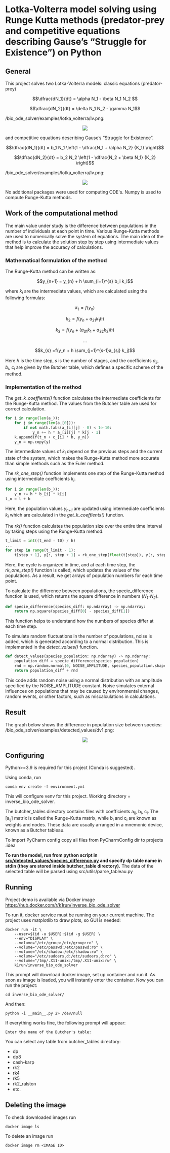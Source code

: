 # Lotka-Volterra model solving using Runge Kutta methods (predator-prey and competitive equations describing Gause’s “Struggle for Existence”) on Python

## General
This project solves two Lotka-Volterra models: classic equations (predator-prey) 
```math
\dfrac{dN_1}{dt} = \alpha N_1 - \beta N_1 N_2 
```
```math
\dfrac{dN_2}{dt} = \delta N_1 N_2 - \gamma N_1
```
/bio_ode_solver/examples/lotka_volterra/lv.png:
<p align="center" width="50%">
  <img src="https://github.com/K1RUN/bio_ode_solver/blob/main/examples/lotka_volterra/lv.png" />
</p>


and competitive equations describing Gause’s “Struggle for Existence”. 

```math
\dfrac{dN_1}{dt} = b_1 N_1 \left(1 - \dfrac{N_1 + \alpha N_2} {K_1} \right)
```
```math
\dfrac{dN_2}{dt} = b_2 N_2 \left(1 - \dfrac{N_2 + \beta N_1} {K_2} \right)
```
/bio_ode_solver/examples/lotka_volterra/lv.png:
<p align="center" width="50%">
  <img src="https://github.com/K1RUN/bio_ode_solver/blob/main/examples/lotka_volterra_gause/displacing.png" />
</p>
No additional packages were used for computing ODE's.
Numpy is used to compute Runge-Kutta methods. 

## Work of the computational method
The main value under study is the difference between populations in the number of individuals at each point in time. Various Runge-Kutta methods are used to numerically solve the system of equations. The main idea of the method is to calculate the solution step by step using intermediate values that help improve the accuracy of calculations.

### Mathematical formulation of the method
The Runge-Kutta method can be written as:
```math
y_{n+1} = y_{n} + h \sum_{i=1}^{s} b_i k_i
```
where _k<sub>i</sub>_ are the intermediate values, which are calculated using the following formulas:
```math
k_{1} =f(y_n)
```
```math
k_{2} =f(y_n + a_{21} k_1 h)
```
```math
k_{3} =f(y_n + (a_{31} k_1 + a_{32} k_2) h)
```
```math
...
```
```math
k_{s} =f(y_n + h \sum_{j=1}^{s-1}a_{sj} k_j)
```

Here ℎ is the time step, 𝑠 is the number of stages, and the coefficients _a<sub>ij</sub>_, _b<sub>i</sub>_, _c<sub>i</sub>_ are given by the Butcher table, which defines a specific scheme of the method.

### Implementation of the method
The _get_k_coeffients()_ function calculates the intermediate coefficients for the Runge-Kutta method. The values from the Butcher table are used for correct calculation.
```python
for i in range(len(a_)):
    for j in range(len(a_[0])):
        if not math.fabs(a_[i][j] - 0) < 1e-10:
            y_n += h * a_[i][j] * k[j - 1]
    k.append(f(t_n + c_[i] * h, y_n))
    y_n = np.copy(y)
```
The intermediate values of _k<sub>i</sub>_ depend on the previous steps and the current state of the system, which makes the Runge-Kutta method more accurate than simple methods such as the Euler method.

The _rk_one_step()_ function implements one step of the Runge-Kutta method using intermediate coefficients _k<sub>i</sub>_.
```python
for i in range(len(b_)):
    y_n += h * b_[i] * k[i]
t_n = t + h
```
Here, the population values _y<sub>n+1</sub>_ are updated using intermediate coefficients _k<sub>i</sub>_ which are calculated in the _get_k_coeffients()_ function.

The _rk()_ function calculates the population size over the entire time interval by taking steps using the Runge-Kutta method.
```python
t_limit = int((t_end - t0) / h)
...
for step in range(t_limit - 1):
    t[step + 1], y[:, step + 1] = rk_one_step(float(t[step]), y[:, step], h, f, tableau)
```
Here, the cycle is organized in time, and at each time step, the _rk_one_step()_ function is called, which updates the values of the populations. As a result, we get arrays of population numbers for each time point.

To calculate the difference between populations, the specie_difference function is used, which returns the square difference in numbers (_N<sub>1</sub>-N<sub>2</sub>_)<sup></sup>.
```python
def specie_difference(species_diff: np.ndarray) -> np.ndarray:
    return np.square(species_diff[0] - species_diff[1])
```
This function helps to understand how the numbers of species differ at each time step.

To simulate random fluctuations in the number of populations, noise is added, which is generated according to a normal distribution. This is implemented in the _detect_values()_ function.
```python
def detect_values(species_population: np.ndarray) -> np.ndarray:
    population_diff = specie_difference(species_population)
    rnd = np.random.normal(0, NOISE_AMPLITUDE, species_population.shape[1])
    return population_diff + rnd
```
This code adds random noise using a normal distribution with an amplitude specified by the NOISE_AMPLITUDE constant. Noise simulates external influences on populations that may be caused by environmental changes, random events, or other factors, such as miscalculations in calculations.

## Result
The graph below shows the difference in population size between species:
/bio_ode_solver/examples/detected_values/dv1.png:
<p align="center" width="50%">
  <img src="https://github.com/K1RUN/inverse_bio_ode_solver/blob/1%2C3-amendments/examples/detected_values/dv1.png" />
</p>

## Configuring
Python>=3.9 is required for this project (Conda is suggested).

Using conda, run
```shell
conda env create -f environment.yml
```
This will configure venv for this project.
Working directory = inverse_bio_ode_solver.

The butcher_tables directory contains files with coefficients a<sub>ij</sub>, b<sub>i</sub>, c<sub>i</sub>. The [a<sub>ij</sub>] matrix is called the Runge–Kutta matrix, while b<sub>i</sub> and c<sub>i</sub> are known as weights and nodes. These data are usually arranged in a mnemonic device, known as a Butcher tableau.

To import PyCharm config copy all files from PyCharmConfig dir to projects .idea

__To run the model, run from python script in <u>src/detected_values/species_difference.py</u> and specify dp table name in stdin 
(they are stored inside butcher_table directory).__ The data of the selected table will be parsed using src/utils/parse_tableau.py

## Running
Project demo is available via Docker image
https://hub.docker.com/r/k1run/inverse_bio_ode_solver

To run it, docker service must be running on your current machine.
The project uses matplotlib to draw plots, so GUI is needed:
```shell
docker run -it \
    --user=$(id -u $USER):$(id -g $USER) \
    --env="DISPLAY" \
    --volume="/etc/group:/etc/group:ro" \
    --volume="/etc/passwd:/etc/passwd:ro" \
    --volume="/etc/shadow:/etc/shadow:ro" \
    --volume="/etc/sudoers.d:/etc/sudoers.d:ro" \
    --volume="/tmp/.X11-unix:/tmp/.X11-unix:rw" \
    k1run/inverse_bio_ode_solver
```
This prompt will download docker image, set up container and run it.
As soon as image is loaded, you will instantly enter the container. 
Now you can run the project:
```shell
cd inverse_bio_ode_solver/
```
And then:
```shell
python -i __main__.py 2> /dev/null
```
If everything works fine, the following prompt will appear:
```text
Enter the name of the Butcher's table: 
```

You can select any table from butcher_tables directory:
* dp
* dp8
* cash-karp
* rk2
* rk4
* rk5
* rk2_ralston
* etc.

## Deleting the image
To check downloaded images run
```shell
docker image ls
```
To delete an image run
```shell
docker image rm <IMAGE ID>
```
